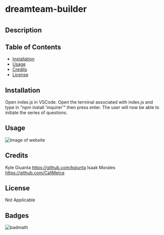 # dreamteam-builder

# <dreamteam-builder>

## Description




## Table of Contents

- [Installation](#installation)
- [Usage](#usage)
- [Credits](#credits)
- [License](#license)

## Installation
Open index.js in VSCode. Open the terminal associated with index.js and type in "npm install 'inquirer'" then press enter. 
The user will now be able to initiate the series of questions.


## Usage



![Image of website](assets/images/Portfolio.png)

## Credits

Kyle Giuanta https://github.com/kgiunta
Isaak Morales https://github.com/CallMeIce

## License
Not Applicable

## Badges

![badmath](https://img.shields.io/github/languages/top/lernantino/badmath)
